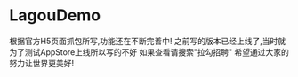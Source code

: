 # LagouDemo
根据官方H5页面抓包所写,功能还在不断完善中!
之前写的版本已经上线了,当时就为了测试AppStore上线所以写的不好
如果查看请搜索"拉勾招聘"
希望通过大家的努力让世界更美好!

